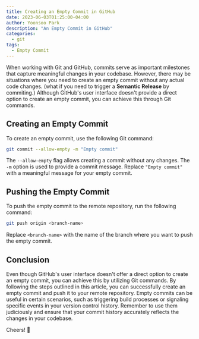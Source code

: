 ```yaml
---
title: Creating an Empty Commit in GitHub
date: 2023-06-03T01:25:00-04:00
author: Yoonsoo Park
description: "An Empty Commit in GitHub"
categories:
  - git
tags:
  - Empty Commit
---
```


When working with Git and GitHub, commits serve as important milestones that capture meaningful changes in your codebase. However, there may be situations where you need to create an empty commit without any actual code changes. (what if you need to trigger a **Semantic Release** by commiting.) Although GitHub's user interface doesn't provide a direct option to create an empty commit, you can achieve this through Git commands.

## Creating an Empty Commit

To create an empty commit, use the following Git command:

```bash
git commit --allow-empty -m "Empty commit"
```

The `--allow-empty` flag allows creating a commit without any changes. The `-m` option is used to provide a commit message. Replace `"Empty commit"` with a meaningful message for your empty commit.

## Pushing the Empty Commit

To push the empty commit to the remote repository, run the following command:

```bash
git push origin <branch-name>
```

Replace `<branch-name>` with the name of the branch where you want to push the empty commit.

## Conclusion

Even though GitHub's user interface doesn't offer a direct option to create an empty commit, you can achieve this by utilizing Git commands. By following the steps outlined in this article, you can successfully create an empty commit and push it to your remote repository. Empty commits can be useful in certain scenarios, such as triggering build processes or signaling specific events in your version control history. Remember to use them judiciously and ensure that your commit history accurately reflects the changes in your codebase.

Cheers! 🍺
